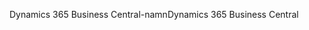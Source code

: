 <span data-ttu-id="dfe74-101">Dynamics 365 Business Central-namn</span><span class="sxs-lookup"><span data-stu-id="dfe74-101">Dynamics 365 Business Central</span></span>
